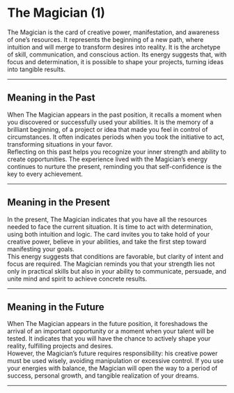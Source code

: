 # The Magician (1)

The Magician is the card of creative power, manifestation, and awareness of one’s resources. It represents the beginning of a new path, where intuition and will merge to transform desires into reality. It is the archetype of skill, communication, and conscious action. Its energy suggests that, with focus and determination, it is possible to shape your projects, turning ideas into tangible results.  

---

## Meaning in the Past  
When The Magician appears in the past position, it recalls a moment when you discovered or successfully used your abilities. It is the memory of a brilliant beginning, of a project or idea that made you feel in control of circumstances. It often indicates periods when you took the initiative to act, transforming situations in your favor.  
Reflecting on this past helps you recognize your inner strength and ability to create opportunities. The experience lived with the Magician’s energy continues to nurture the present, reminding you that self-confidence is the key to every achievement.

---

## Meaning in the Present  
In the present, The Magician indicates that you have all the resources needed to face the current situation. It is time to act with determination, using both intuition and logic. The card invites you to take hold of your creative power, believe in your abilities, and take the first step toward manifesting your goals.  
This energy suggests that conditions are favorable, but clarity of intent and focus are required. The Magician reminds you that your strength lies not only in practical skills but also in your ability to communicate, persuade, and unite mind and spirit to achieve concrete results.

---

## Meaning in the Future  
When The Magician appears in the future position, it foreshadows the arrival of an important opportunity or a moment when your talent will be tested. It indicates that you will have the chance to actively shape your reality, fulfilling projects and desires.  
However, the Magician’s future requires responsibility: his creative power must be used wisely, avoiding manipulation or excessive control. If you use your energies with balance, the Magician will open the way to a period of success, personal growth, and tangible realization of your dreams.

---
